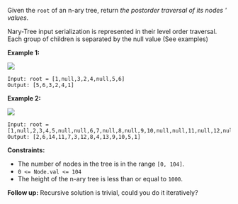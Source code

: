 Given the `root` of an n-ary tree, return _the postorder traversal of its
nodes ' values_.

Nary-Tree input serialization is represented in their level order traversal.
Each group of children is separated by the null value (See examples)



**Example 1:**

![](https://assets.leetcode.com/uploads/2018/10/12/narytreeexample.png)

    
    
    Input: root = [1,null,3,2,4,null,5,6]
    Output: [5,6,3,2,4,1]
    

**Example 2:**

![](https://assets.leetcode.com/uploads/2019/11/08/sample_4_964.png)

    
    
    Input: root = [1,null,2,3,4,5,null,null,6,7,null,8,null,9,10,null,null,11,null,12,null,13,null,null,14]
    Output: [2,6,14,11,7,3,12,8,4,13,9,10,5,1]
    



**Constraints:**

  * The number of nodes in the tree is in the range `[0, 104]`.
  * `0 <= Node.val <= 104`
  * The height of the n-ary tree is less than or equal to `1000`.



**Follow up:** Recursive solution is trivial, could you do it iteratively?

